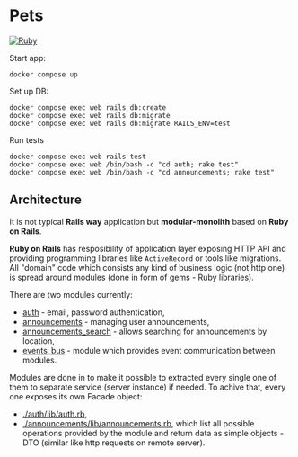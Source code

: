 # Pets

[![Ruby](https://github.com/kzielonka/pets/actions/workflows/ruby.yml/badge.svg)](https://github.com/kzielonka/pets/actions/workflows/ruby.yml)


Start app:
```
docker compose up
```

Set up DB:
```
docker compose exec web rails db:create 
docker compose exec web rails db:migrate 
docker compose exec web rails db:migrate RAILS_ENV=test
```

Run tests
```
docker compose exec web rails test
docker compose exec web /bin/bash -c "cd auth; rake test"
docker compose exec web /bin/bash -c "cd announcements; rake test"
```

## Architecture

It is not typical <b>Rails way</b> application but <b>modular-monolith</b> based on <b>Ruby on Rails</b>.

<b>Ruby on Rails</b> has resposibility of application layer exposing HTTP API and providing programming libraries like `ActiveRecord` or tools like migrations. 
All "domain" code which consists any kind of business logic (not http one) is spread around modules (done in form of gems - Ruby libraries).

There are two modules currently:
* [auth](./auth) - email, password authentication,
* [announcements](./announcements) - managing user announcements,
* [announcements_search](./announcements_search) - allows searching for announcements by location,
* [events_bus](./events_bus) - module which provides event communication between modules.


Modules are done in to make it possible to extracted every single one of them to separate service (server instance) if needed.
To achive that, every one exposes its own Facade object:
* [./auth/lib/auth.rb](./auth/lib/auth.rb),
* [./announcements/lib/announcements.rb](./announcements/lib/announcements.rb),
which list all possible operations provided by the module and return data as simple objects - DTO (similar like http requests on remote server).
